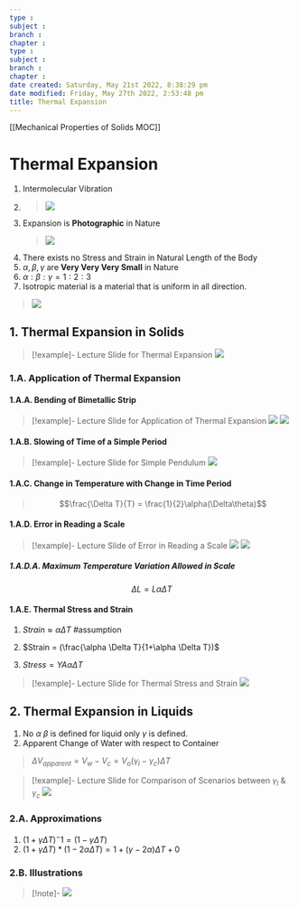 ```yaml
---
type : 
subject : 
branch :
chapter :
type : 
subject : 
branch :
chapter :
date created: Saturday, May 21st 2022, 8:38:29 pm
date modified: Friday, May 27th 2022, 2:53:48 pm
title: Thermal Expansion
---
```


[[Mechanical Properties of Solids MOC]]

# Thermal Expansion

1. Intermolecular Vibration
2. >![](https://i.imgur.com/JohOOnC.png)
3. Expansion is __Photographic__ in Nature
	>![](https://i.imgur.com/dj6SYUf.png)
4. There exists no Stress and Strain in Natural Length of the Body
5. $\alpha, \beta, \gamma$ are __Very Very Very Small__ in Nature
6. $\alpha : \beta : \gamma = 1:2:3$
7. Isotropic material is a material that is uniform in all direction.
>![](https://i.imgur.com/DdG3IpN.png)

## 1. Thermal Expansion in Solids

>[!example]- Lecture Slide for Thermal Expansion
>![](https://i.imgur.com/sEyv9GC.png)

### 1.A. Application of Thermal Expansion

#### 1.A.A. Bending of Bimetallic Strip

>[!example]- Lecture Slide for Application of Thermal Expansion
>![](https://i.imgur.com/NjJiKNY.png)
>![](https://i.imgur.com/o6kBKBm.png)

#### 1.A.B. Slowing of Time of a Simple Period

>[!example]- Lecture Slide for Simple Pendulum
>![](https://i.imgur.com/7O4Os9t.png)

#### 1.A.C. Change in Temperature with Change in Time Period

>$$\frac{\Delta T}{T} = \frac{1}{2}\alpha(\Delta\theta)$$

#### 1.A.D. Error in Reading a Scale

>[!example]- Lecture Slide of Error in Reading a Scale
>![](https://i.imgur.com/PkOVTuK.png)
>![](https://i.imgur.com/GzAxNYX.png)

##### 1.A.D.A. Maximum Temperature Variation Allowed in Scale

$$\Delta L = L\alpha\Delta T$$

#### 1.A.E. Thermal Stress and Strain

1. $Strain \approx \alpha \Delta T$ #assumption

2. $Strain = (\frac{\alpha \Delta T}{1+\alpha \Delta T})$

3. $Stress = YA\alpha\Delta T$

>[!example]- Lecture Slide for Thermal Stress and Strain
>![](https://i.imgur.com/RrbqMDK.png)

## 2. Thermal Expansion in Liquids

1. No $\alpha$ $\beta$ is defined for liquid only $\gamma$ is defined.
2. Apparent Change of Water with respect to Container
>$\Delta V_{apparent} = V_w - V_c = V_o(\gamma_l-\gamma_c)\Delta T$

>[!example]- Lecture Slide for Comparison of Scenarios between $\gamma_l$ & $\gamma_c$
>![](https://i.imgur.com/dfIcO3V.png)

### 2.A. Approximations

1. $(1+\gamma \Delta T)^-1 = (1-\gamma \Delta T)$
2. $(1+\gamma \Delta T)*(1-2\alpha \Delta T) = 1+(\gamma-2\alpha)\Delta T + 0$

### 2.B. Illustrations

>[!note]- ![](https://i.imgur.com/zikg4ds.png)

